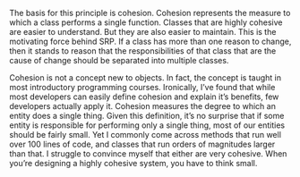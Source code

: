 The basis for this principle is cohesion. Cohesion represents the measure to which a class performs a single function. Classes that are highly cohesive are easier to understand. But they are also easier to maintain. This is the motivating force behind SRP. If a class has more than one reason to change, then it stands to reason that the responsibilities of that class that are the cause of change should be separated into multiple classes.

Cohesion is not a concept new to objects. In fact, the concept is taught in most introductory programming courses. Ironically, I’ve found that while most developers can easily define cohesion and explain it’s benefits, few developers actually apply it. Cohesion measures the degree to which an entity does a single thing. Given this definition, it’s no surprise that if some entity is responsible for performing only a single thing, most of our entities should be fairly small. Yet I commonly come across methods that run well over 100 lines of code, and classes that run orders of magnitudes larger than that. I struggle to convince myself that either are very cohesive. When you’re designing a highly cohesive system, you have to think small.
